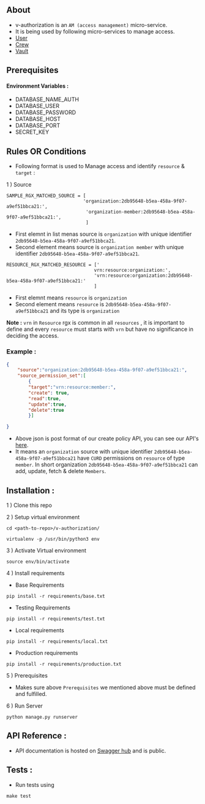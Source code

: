 ## About

- v-authorization is an `AM (access management)` micro-service.
- It is being used by following micro-services to manage access.
- [User](https://github.com/veris-neerajdhiman/v-user)
- [Crew](https://github.com/veris-neerajdhiman/v-crew)
- [Vault](https://github.com/veris-neerajdhiman/v-serviceVault)

## Prerequisites

#### Environment Variables : 

 - DATABASE_NAME_AUTH
 - DATABASE_USER
 - DATABASE_PASSWORD
 - DATABASE_HOST
 - DATABASE_PORT
 - SECRET_KEY
 
     
## Rules OR Conditions

- Following format is used to Manage access and identify `resource` & `target` :
 
1 ) Source 
```
SAMPLE_RGX_MATCHED_SOURCE = [
							'organization:2db95648-b5ea-458a-9f07-a9ef51bbca21:',
                             'organization-member:2db95648-b5ea-458a-9f07-a9ef51bbca21:',
                             ]
```
  - First elemnt in list menas source is `organization` with unique identifier `2db95648-b5ea-458a-9f07-a9ef51bbca21`.
  - Second element means source is `organization member`  with unique identifier `2db95648-b5ea-458a-9f07-a9ef51bbca21`.
                  
```                  
RESOURCE_RGX_MATCHED_RESOURCE = ['
								vrn:resource:organization:',
                                'vrn:resource:organization:2db95648-b5ea-458a-9f07-a9ef51bbca21:'
                                ]
```
- First elemnt means `resource` is `organization` 
- Second element means `resource` is  `2db95648-b5ea-458a-9f07-a9ef51bbca21` and its type is `organization`

**Note :** `vrn` in `Resource` rgx is common in all `resources` , it is important to define and every `resource`
 must starts with `vrn` but have no significance in deciding the access. 

### Example : 

```json
{
    "source":"organization:2db95648-b5ea-458a-9f07-a9ef51bbca21:",
    "source_permission_set":[
    	{
    	"target":"vrn:resource:member:",
    	"create": true,
    	"read":true,
    	"update":true,
    	"delete":true
    	}]

}
```

- Above json is post format of our create policy API, you can see our API's [here](https://swaggerhub.com/apis/veris-neerajdhiman/authorization-am_ser_ver/0.1).
- It means an `organization` source with unique identifier `2db95648-b5ea-458a-9f07-a9ef51bbca21` 
have `CURD` permissions on `resource` of type `member`. In short organization `2db95648-b5ea-458a-9f07-a9ef51bbca21` 
can add, update, fetch & delete `Members`.

## Installation :

1 ) Clone this repo

2 ) Setup virtual environment
```
cd <path-to-repo>/v-authorization/

virtualenv -p /usr/bin/python3 env

```

3 ) Activate Virtual environment
```
source env/bin/activate
```
4 ) Install requirements

- Base Requirements

```
pip install -r requirements/base.txt

```
- Testing Requirements
```
pip install -r requirements/test.txt

```
- Local requirements
```
pip install -r requirements/local.txt

```
- Production requirements

```
pip install -r requirements/production.txt

```
5 ) Prerequisites
- Makes sure above `Prerequisites` we mentioned above must be defined and fulfilled.

6 ) Run Server 
```
python manage.py runserver
```

## API Reference : 

- API documentation is hosted on [Swagger hub](https://swaggerhub.com/apis/veris-neerajdhiman/authorization-am_ser_ver/0.1) 
and is public.

 
## Tests : 

- Run tests using 
```
make test
```
 
 